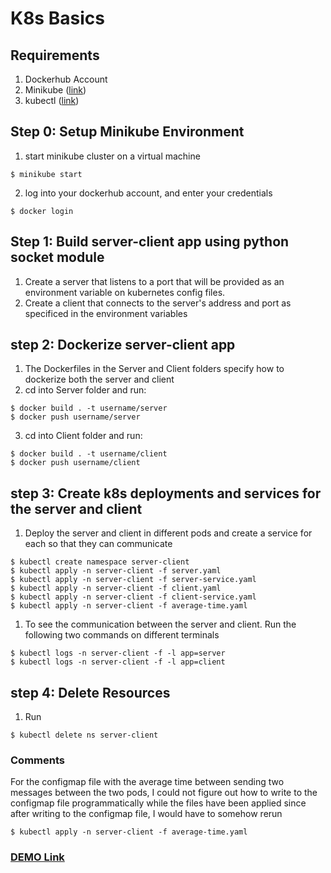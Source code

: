 # K8s Basics

## Requirements
1. Dockerhub Account
2. Minikube ([link](https://minikube.sigs.k8s.io/docs/start/))
3. kubectl ([link](https://kubernetes.io/docs/tasks/tools/install-kubectl-windows/))

## Step 0: Setup Minikube Environment
1. start minikube cluster on a virtual machine
```console
$ minikube start
```
2. log into your dockerhub account, and enter your credentials
```console 
$ docker login
```
## Step 1: Build server-client app using python socket module
1. Create a server that listens to a port that will be provided as an environment variable on kubernetes config files.
2. Create a client that connects to the server's address and port as specificed in the environment variables

## step 2: Dockerize server-client app
1. The Dockerfiles in the Server and Client folders specify how to dockerize both the server and client
2. cd into Server folder and run:
```Console
$ docker build . -t username/server
$ docker push username/server
```
3. cd into Client folder and run:
```Console
$ docker build . -t username/client
$ docker push username/client
```
## step 3: Create k8s deployments and services for the server and client
1. Deploy the server and client in different pods and create a service for each so that they can communicate
```Console
$ kubectl create namespace server-client
$ kubectl apply -n server-client -f server.yaml
$ kubectl apply -n server-client -f server-service.yaml
$ kubectl apply -n server-client -f client.yaml
$ kubectl apply -n server-client -f client-service.yaml
$ kubectl apply -n server-client -f average-time.yaml
```
1. To see the communication between the server and client. Run the following two commands on different terminals
```Console
$ kubectl logs -n server-client -f -l app=server
$ kubectl logs -n server-client -f -l app=client
```

## step 4: Delete Resources
1. Run
```console
$ kubectl delete ns server-client
```
### Comments
For the configmap file with the average time between sending two messages between the two pods, I could not figure out how to write to the configmap file programmatically while the files have been applied since after writing to the configmap file, I would have to somehow rerun 
```Console
$ kubectl apply -n server-client -f average-time.yaml
```

### [DEMO Link](https://youtu.be/3ynlfoO7U-A)